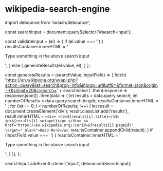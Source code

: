 # wikipedia-search-engine


import debounce from 'lodash/debounce';

const searchInput = document.querySelector('#search-input');

const validateInput = (el) => {
  if (el.value === '') {
    resultsContainer.innerHTML = '<p>Type something in the above search input</p>';
  } else {
    generateResults(el.value, el);
  }
};

const generateResults = (searchValue, inputField) => {
  fetch(
    'https://en.wikipedia.org/w/api.php?action=query&list=search&prop=info&inprop=url&utf8=&format=json&origin=*&srlimit=20&srsearch='
    + searchValue
  )
    .then(response => response.json())
    .then(data => {
      let results = data.query.search;
      let numberOfResults = data.query.search.length;
      resultsContainer.innerHTML = '';
      for (let i = 0; i < numberOfResults; i++) {
        let result = document.createElement('div');
        result.classList.add('results');
        result.innerHTML = `
        <div>
          <h3>${results[i].title}</h3>
          <p>${results[i].snippet}</p>
        </div>
        <a href="https://en.wikipedia.org/?curid=${results[i].pageid}" target="_blank">Read More</a>
        `;
        resultsContainer.appendChild(result);
      }
      if (inputField.value === '') {
        resultsContainer.innerHTML = '<p>Type something in the above search input</p>';
      }
    });
};

searchInput.addEventListener('input', debouncedSearchInput);
